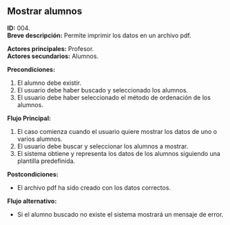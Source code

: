 ## Mostrar alumnos

**ID:** 004.  
**Breve descripción:** Permite imprimir los datos en un archivo pdf.

**Actores principales:** Profesor.  
**Actores secundarios:** Alumnos.

**Precondiciones:**

1. El alumno debe existir.
2. El usuario debe haber buscado y seleccionado los alumnos.
3. El usuario debe haber seleccionado el método de ordenación de los alumnos.

**Flujo Principal:**

1. El caso comienza cuando el usuario quiere mostrar los datos de uno o varios alumnos.
2. El usuario debe buscar y seleccionar los alumnos a mostrar.
3. El sistema obtiene y representa los datos de los alumnos siguiendo una plantilla predefinida.

**Postcondiciones:**

* El archivo pdf ha sido creado con los datos correctos.

**Flujo alternativo:**

* Si el alumno buscado no existe el sistema mostrará un mensaje de error.
